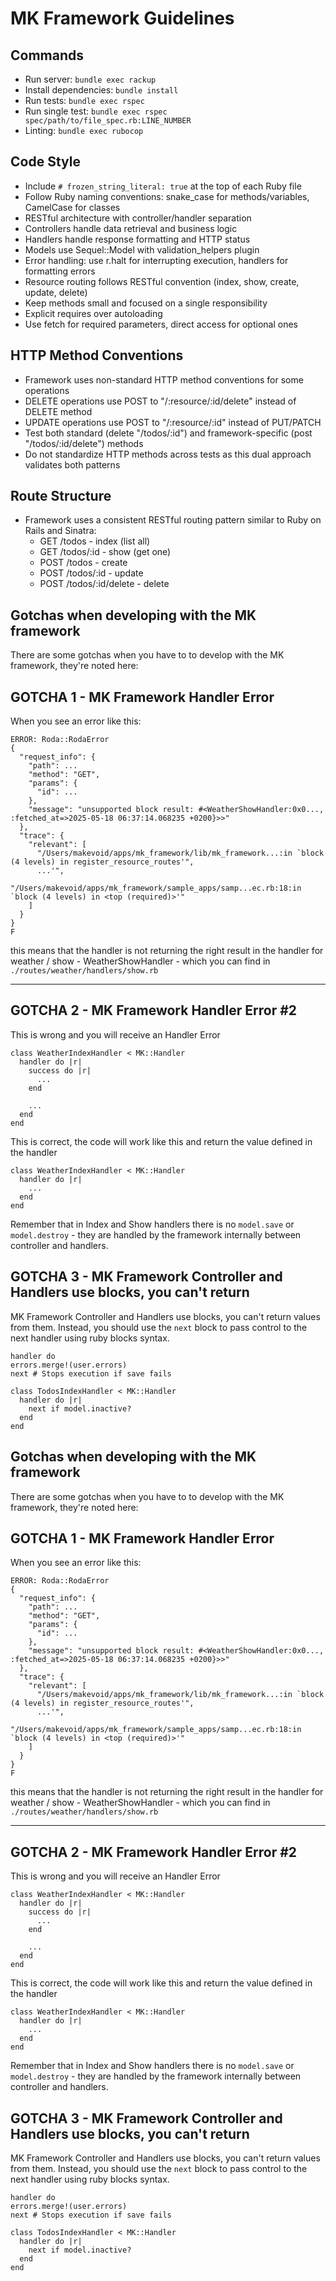 # MK Framework Guidelines

## Commands
- Run server: `bundle exec rackup`
- Install dependencies: `bundle install`
- Run tests: `bundle exec rspec`
- Run single test: `bundle exec rspec spec/path/to/file_spec.rb:LINE_NUMBER`
- Linting: `bundle exec rubocop`

## Code Style
- Include `# frozen_string_literal: true` at the top of each Ruby file
- Follow Ruby naming conventions: snake_case for methods/variables, CamelCase for classes
- RESTful architecture with controller/handler separation
- Controllers handle data retrieval and business logic
- Handlers handle response formatting and HTTP status
- Models use Sequel::Model with validation_helpers plugin
- Error handling: use r.halt for interrupting execution, handlers for formatting errors
- Resource routing follows RESTful convention (index, show, create, update, delete)
- Keep methods small and focused on a single responsibility
- Explicit requires over autoloading
- Use fetch for required parameters, direct access for optional ones

## HTTP Method Conventions
- Framework uses non-standard HTTP method conventions for some operations
- DELETE operations use POST to "/:resource/:id/delete" instead of DELETE method
- UPDATE operations use POST to "/:resource/:id" instead of PUT/PATCH
- Test both standard (delete "/todos/:id") and framework-specific (post "/todos/:id/delete") methods
- Do not standardize HTTP methods across tests as this dual approach validates both patterns

## Route Structure
- Framework uses a consistent RESTful routing pattern similar to Ruby on Rails and Sinatra:
  - GET /todos - index (list all)
  - GET /todos/:id - show (get one)
  - POST /todos - create
  - POST /todos/:id - update
  - POST /todos/:id/delete - delete


## Gotchas when developing with the MK framework

There are some gotchas when you have to to develop with the MK framework, they're noted here:

## GOTCHA 1 - MK Framework Handler Error #

When you see an error like this:

```Run options: include {:locations=>{"./spec/request/weather_spec.rb"=>[17]}}
ERROR: Roda::RodaError
{
  "request_info": {
    "path": ...
    "method": "GET",
    "params": {
      "id": ...
    },
    "message": "unsupported block result: #<WeatherShowHandler:0x0..., :fetched_at=>2025-05-18 06:37:14.068235 +0200}>>"
  },
  "trace": {
    "relevant": [
      "/Users/makevoid/apps/mk_framework/lib/mk_framework...:in `block (4 levels) in register_resource_routes'",
      ...'",
      "/Users/makevoid/apps/mk_framework/sample_apps/samp...ec.rb:18:in `block (4 levels) in <top (required)>'"
    ]
  }
}
F
```

this means that the handler is not returning the right result in the handler for weather / show - WeatherShowHandler - which you can find in `./routes/weather/handlers/show.rb`

---

## GOTCHA 2 - MK Framework Handler Error #2

This is wrong and you will receive an Handler Error

```
class WeatherIndexHandler < MK::Handler
  handler do |r|
    success do |r|
      ...
    end

    ...
  end
end
```

This is correct, the code will work like this and return the value defined in the handler

```
class WeatherIndexHandler < MK::Handler
  handler do |r|
    ...
  end
end
```

Remember that in Index and Show handlers there is no `model.save` or `model.destroy` - they are handled by the framework internally between controller and handlers.

## GOTCHA 3 - MK Framework Controller and Handlers use blocks, you can't return

MK Framework Controller and Handlers use blocks, you can't return values from them. Instead, you should use the `next` block to pass control to the next handler using ruby blocks syntax.


```
handler do
errors.merge!(user.errors)
next # Stops execution if save fails
```

```
class TodosIndexHandler < MK::Handler
  handler do |r|
    next if model.inactive?
  end
end
```


## Gotchas when developing with the MK framework

There are some gotchas when you have to to develop with the MK framework, they're noted here:

## GOTCHA 1 - MK Framework Handler Error #

When you see an error like this:

```Run options: include {:locations=>{"./spec/request/weather_spec.rb"=>[17]}}
ERROR: Roda::RodaError
{
  "request_info": {
    "path": ...
    "method": "GET",
    "params": {
      "id": ...
    },
    "message": "unsupported block result: #<WeatherShowHandler:0x0..., :fetched_at=>2025-05-18 06:37:14.068235 +0200}>>"
  },
  "trace": {
    "relevant": [
      "/Users/makevoid/apps/mk_framework/lib/mk_framework...:in `block (4 levels) in register_resource_routes'",
      ...'",
      "/Users/makevoid/apps/mk_framework/sample_apps/samp...ec.rb:18:in `block (4 levels) in <top (required)>'"
    ]
  }
}
F
```

this means that the handler is not returning the right result in the handler for weather / show - WeatherShowHandler - which you can find in `./routes/weather/handlers/show.rb`

---

## GOTCHA 2 - MK Framework Handler Error #2

This is wrong and you will receive an Handler Error

```
class WeatherIndexHandler < MK::Handler
  handler do |r|
    success do |r|
      ...
    end

    ...
  end
end
```

This is correct, the code will work like this and return the value defined in the handler

```
class WeatherIndexHandler < MK::Handler
  handler do |r|
    ...
  end
end
```

Remember that in Index and Show handlers there is no `model.save` or `model.destroy` - they are handled by the framework internally between controller and handlers.

## GOTCHA 3 - MK Framework Controller and Handlers use blocks, you can't return

MK Framework Controller and Handlers use blocks, you can't return values from them. Instead, you should use the `next` block to pass control to the next handler using ruby blocks syntax.


```
handler do
errors.merge!(user.errors)
next # Stops execution if save fails
```

```
class TodosIndexHandler < MK::Handler
  handler do |r|
    next if model.inactive?
  end
end
```
